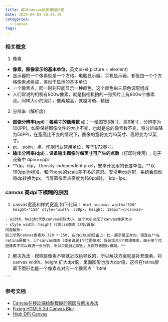 ```yaml
---
title: 解决canvas绘图模糊问题
date: 2020-09-03 10:26:15
categories: 
  - canvas
tags:
---
```


### 相关概念
1. 像素
  - **像素，图像显示的基本单位**，英文pixel(picture + element)
  - 显示器的一个像素就是一个方格，电脑显示器、手机显示器，都是由一个个方格像素点组成，类似于显示的基本单位
  - 一个像素点，同一时刻只能显示一种颜色，这个颜色由三原色调配组成
  - 人们常说的相机有800w像素，就是指相机拍的一张照片上有800w个像素点。同样大小的照片，像素越高，就越清晰、精细
2. 分辨率（解析度）
  - **图像分辨率(ppi)：每英寸的像素数**
    如：一幅图宽8英寸、高6英寸，分辨率为100PPI，如果保持图像文件的大小不变，也就是总的像素数不变，将分辨率降为50PPI，在宽高比不变的情况下，图像的宽将变为16英寸、高将变为12英寸。
  - pt， point，点，印刷行业常用单位，等于1/72英寸。
  - **输出分辨率(dpi)：设备输出图像时每英寸可产生的点数**（打印时使用）, 电子设备中 dpi===ppi
  - **dp，dip， Density-independent pixel，安卓开发用的长度单位。**以160ppi为标准，和iPhone的scale差不多的意思。安卓用dp适配，系统会自动将dp转换为px。当屏幕像素点密度为160ppi时，  1dp=1px。

### canvas 高dpi下模糊的原因
  1. canvas宽高和样式宽高,如下代码：
    ```html
      <canvas width="320" height="150" style="width: 320px; height: 150px"></canvas>
    ```

    - width、height代表canvas实际大小，这个大小决定了canvas像素大小
    - style width、height 代表css像素（对应设备）
    问题解析:
    如上示例canvas像素为 320 * 150, 在dpi为1的设备上一比一展示是正常的，但是在**在retina屏幕下，1个canvas像素（或者说是1个位图像素）将会填充4个物理像素，由于单个位图像素不可以再进一步分割，所以只能就近取色，从而导致图片模糊。**
  
  2. 解决办法
    - 模糊是像素不够就近取色导致的，所以解决方案就是补充像素，将canvas width、height 扩大dpr倍，里面图形也放大dpr倍，这样在retina屏幕下图形也能一个像素点对应一个像素点
    ```html
      <!DOCTYPE html>
      <html lang="en">
      <head>
        <meta charset="UTF-8">
        <meta name="viewport" content="width=device-width, initial-scale=1.0">
        <title>Document</title>
        <style>
          div {
            margin-left: 0;
          }
          canvas {background: #eee;}
        </style>
      </head>
      <body>
        <div>
          <canvas id="myCanvas"></canvas>
        </div>
        <script>
          function setupCanvas(canvas, width, height) {
            // 获取devicePixelRatio， 物理像素/css像素 比
            const dpr = window.devicePixelRatio || 1
            const rate = 1/dpr
            const ctx = canvas.getContext('2d');
            // canvas宽高设置 dpr 倍
            canvas.width = width * dpr;
            canvas.height = height * dpr;
            // canvas放大，内容也放大dpr倍
            ctx.scale(dpr, dpr);
            // 设置指定canvas css宽高
            canvas.style.width = `${width}px`
            canvas.style.height = `${height}px`
            // 或者通过transform 改变canvas css大小
            // 设置canvas transformOrigin
            // canvas.style.transformOrigin = '0px 0px'
            // 由于canvas放大了dpr倍，需要在显示的时候，css缩放为的1/dpr
            // canvas.style.transform = `scale(${rate}, ${rate})`

            return ctx;
          }
          const canvas = document.querySelector('#myCanvas')
          const rect = canvas.getBoundingClientRect();
          const ctx = setupCanvas(canvas, rect.width, rect.height);
          ctx.strokeRect(30,30,100, 100);
          ctx.font = "30px Arial";
          ctx.fillText("Demo!", 35, 85);
        </script>
        
      </body>
      </html>
    ```

### 参考文档
- [Canvas在移动端绘制模糊的原因与解决办法](http://www.fly63.com/article/detial/3091)
- [Fixing HTML5 2d Canvas Blur](https://medium.com/wdstack/fixing-html5-2d-canvas-blur-8ebe27db07da)
- [High DPI Canvas](https://www.html5rocks.com/en/tutorials/canvas/hidpi/)